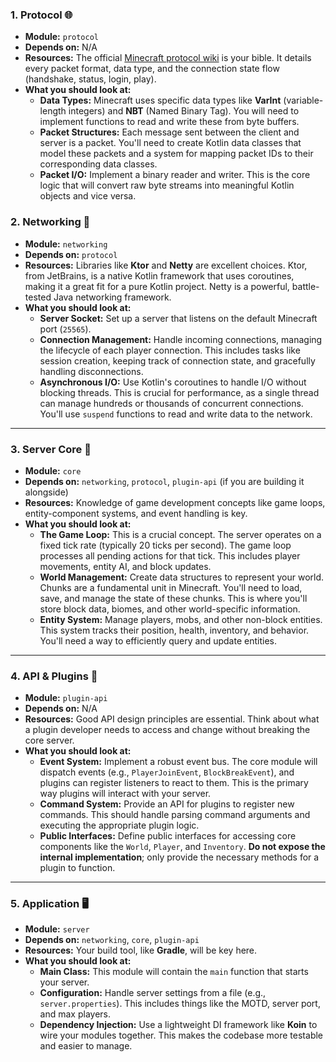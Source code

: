 ### 1\. Protocol 🌐

* **Module:** `protocol`
* **Depends on:** N/A
* **Resources:** The official [Minecraft protocol wiki](https://minecraft.wiki/w/Java_Edition_protocol/Packets) is your
  bible.
  It details every packet format, data type, and the connection state flow (handshake, status, login, play).
* **What you should look at:**
    * **Data Types:** Minecraft uses specific data types like **VarInt** (variable-length integers) and **NBT** (Named
      Binary Tag). You will need to implement functions to read and write these from byte buffers.
    * **Packet Structures:** Each message sent between the client and server is a packet. You'll need to create Kotlin
      data classes that model these packets and a system for mapping packet IDs to their corresponding data classes.
    * **Packet I/O:** Implement a binary reader and writer. This is the core logic that will convert raw byte streams
      into meaningful Kotlin objects and vice versa.

### 2\. Networking 🔗

* **Module:** `networking`
* **Depends on:** `protocol`
* **Resources:** Libraries like **Ktor** and **Netty** are excellent choices. Ktor, from JetBrains, is a native Kotlin
  framework that uses coroutines, making it a great fit for a pure Kotlin project. Netty is a powerful, battle-tested
  Java networking framework.
* **What you should look at:**
    * **Server Socket:** Set up a server that listens on the default Minecraft port (`25565`).
    * **Connection Management:** Handle incoming connections, managing the lifecycle of each player connection. This
      includes tasks like session creation, keeping track of connection state, and gracefully handling disconnections.
    * **Asynchronous I/O:** Use Kotlin's coroutines to handle I/O without blocking threads. This is crucial for
      performance, as a single thread can manage hundreds or thousands of concurrent connections. You'll use `suspend`
      functions to read and write data to the network.

-----

### 3\. Server Core 🧠

* **Module:** `core`
* **Depends on:** `networking`, `protocol`, `plugin-api` (if you are building it alongside)
* **Resources:** Knowledge of game development concepts like game loops, entity-component systems, and event handling is
  key.
* **What you should look at:**
    * **The Game Loop:** This is a crucial concept. The server operates on a fixed tick rate (typically 20 ticks per
      second). The game loop processes all pending actions for that tick. This includes player movements, entity AI, and
      block updates.
    * **World Management:** Create data structures to represent your world. Chunks are a fundamental unit in Minecraft.
      You'll need to load, save, and manage the state of these chunks. This is where you'll store block data, biomes,
      and other world-specific information.
    * **Entity System:** Manage players, mobs, and other non-block entities. This system tracks their position, health,
      inventory, and behavior. You'll need a way to efficiently query and update entities.

-----

### 4\. API & Plugins 🔌

* **Module:** `plugin-api`
* **Depends on:** N/A
* **Resources:** Good API design principles are essential. Think about what a plugin developer needs to access and
  change without breaking the core server.
* **What you should look at:**
    * **Event System:** Implement a robust event bus. The core module will dispatch events (e.g., `PlayerJoinEvent`,
      `BlockBreakEvent`), and plugins can register listeners to react to them. This is the primary way plugins will
      interact with your server.
    * **Command System:** Provide an API for plugins to register new commands. This should handle parsing command
      arguments and executing the appropriate plugin logic.
    * **Public Interfaces:** Define public interfaces for accessing core components like the `World`, `Player`, and
      `Inventory`. **Do not expose the internal implementation**; only provide the necessary methods for a plugin to
      function.

-----

### 5\. Application 🖥️

* **Module:** `server`
* **Depends on:** `networking`, `core`, `plugin-api`
* **Resources:** Your build tool, like **Gradle**, will be key here.
* **What you should look at:**
    * **Main Class:** This module will contain the `main` function that starts your server.
    * **Configuration:** Handle server settings from a file (e.g., `server.properties`). This includes things like the
      MOTD, server port, and max players.
    * **Dependency Injection:** Use a lightweight DI framework like **Koin** to wire your modules together. This makes
      the codebase more testable and easier to manage.